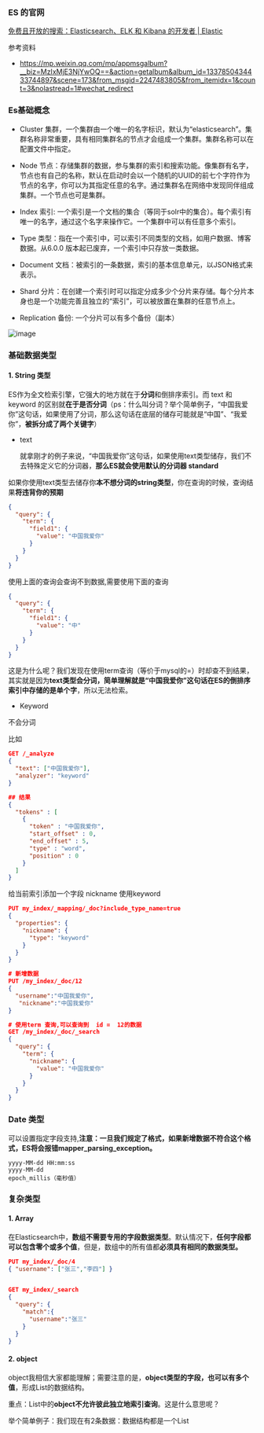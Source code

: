 ### ES 的官网

[免费且开放的搜索：Elasticsearch、ELK 和 Kibana 的开发者 | Elastic](https://www.elastic.co/cn/)

参考资料

- https://mp.weixin.qq.com/mp/appmsgalbum?__biz=MzIxMjE3NjYwOQ==&action=getalbum&album_id=1337850434433744897&scene=173&from_msgid=2247483805&from_itemidx=1&count=3&nolastread=1#wechat_redirect





### Es基础概念

 - Cluster 集群，一个集群由一个唯一的名字标识，默认为“elasticsearch”。集群名称非常重要，具有相同集群名的节点才会组成一个集群。集群名称可以在配置文件中指定。
 - Node 节点：存储集群的数据，参与集群的索引和搜索功能。像集群有名字，节点也有自己的名称，默认在启动时会以一个随机的UUID的前七个字符作为节点的名字，你可以为其指定任意的名字。通过集群名在网络中发现同伴组成集群。一个节点也可是集群。
 - Index 索引: 一个索引是一个文档的集合（等同于solr中的集合）。每个索引有唯一的名字，通过这个名字来操作它。一个集群中可以有任意多个索引。

 - Type 类型：指在一个索引中，可以索引不同类型的文档，如用户数据、博客数据。从6.0.0 版本起已废弃，一个索引中只存放一类数据。
 - Document 文档：被索引的一条数据，索引的基本信息单元，以JSON格式来表示。
 - Shard 分片：在创建一个索引时可以指定分成多少个分片来存储。每个分片本身也是一个功能完善且独立的“索引”，可以被放置在集群的任意节点上。
 - Replication 备份: 一个分片可以有多个备份（副本）

![image](https://qiniu.muluofeng.com//uPic/202302/es-introduce-1-3.png)







###   基础数据类型

####  1. String 类型

ES作为全文检索引擎，它强大的地方就在于**分词**和倒排序索引。而 text 和 keyword 的区别就**在于是否分词**（ps：什么叫分词？举个简单例子，“中国我爱你”这句话，如果使用了分词，那么这句话在底层的储存可能就是“中国”、“我爱你”，**被拆分成了两个关键字**）

- text

  就拿刚才的例子来说，“中国我爱你”这句话，如果使用text类型储存，我们不去特殊定义它的分词器，**那么ES就会使用默认的分词器 standard**

​		如果你使用text类型去储存你**本不想分词的string类型**，你在查询的时候，查询结果**将违背你的预期**



```json
{
  "query": {
    "term": {
      "field1": {
        "value": "中国我爱你"
      }
    }
  }
}
```

使用上面的查询会查询不到数据,需要使用下面的查询

```json
{
  "query": {
    "term": {
      "field1": {
        "value": "中"
      }
    }
  }
}
```



这是为什么呢？我们发现在使用term查询（等价于mysql的=）时却查不到结果，其实就是因为**text类型会分词，简单理解就是“中国我爱你”这句话在ES的倒排序索引中存储的是单个字**，所以无法检索。

- Keyword

不会分词

比如

```json
GET /_analyze
{
  "text": ["中国我爱你"],
  "analyzer": "keyword"
}

## 结果
{
  "tokens" : [
    {
      "token" : "中国我爱你",
      "start_offset" : 0,
      "end_offset" : 5,
      "type" : "word",
      "position" : 0
    }
  ]
}

```

给当前索引添加一个字段 nickname 使用keyword

```json
PUT my_index/_mapping/_doc?include_type_name=true
{
  "properties": {
    "nickname": {
      "type": "keyword"
    }
  }
}

# 新增数据
PUT /my_index/_doc/12
{
  "username":"中国我爱你",
   "nickname":"中国我爱你"
}

# 使用term 查询,可以查询到  id =  12的数据
GET /my_index/_doc/_search
{
  "query": {
    "term": {
      "nickname": {
        "value": "中国我爱你"
      }
    }
  }
}
```







### Date 类型

可以设置指定字段支持,**注意：一旦我们规定了格式，如果新增数据不符合这个格式，ES将会报错mapper_parsing_exception。**

```
yyyy-MM-dd HH:mm:ss
yyyy-MM-dd
epoch_millis（毫秒值）
```



### 复杂类型

#### 1. Array

在Elasticsearch中，**数组不需要专用的字段数据类型**。默认情况下，**任何字段都可以包含零个或多个值**，但是，数组中的所有值都**必须具有相同的数据类型。**

```json
PUT my_index/_doc/4
{ "username": ["张三","李四"] }


GET my_index/_search
{
  "query": {
    "match":{
      "username":"张三"
    }
  }
}
```



#### 2. object

object我相信大家都能理解；需要注意的是，**object类型的字段，也可以有多个值**，形成List<object>的数据结构。

重点：List<object>中的**object不允许彼此独立地索引查询**。这是什么意思呢？

举个简单例子：我们现在有2条数据：数据结构都是一个List<object>

```
# 第一条数据：[ { "name":"z1", "age":1 }, { "name":"l1", "age":2 } ]
# 第二条数据：[ { "name":"z1", "age":2 }, { "name":"l1", "age":1 } ]
```



如果此时我们的需求是，只要 **name = “张三”and “age”= 1** 的数据，根据我们常规的理解，只有第一条数据才能被检索出来，但是真的是这样么？我们写个例子看看：

```json
# 添加 属性为object的字段 field3
PUT my_index/_mapping/_doc?include_type_name=true
{
  "properties": {
    "my_obj": {
      "type": "object"
    }
  }
}
# 新增数据
POST /my_index/_doc/3
{
  "my_obj":[{ "name":"z1", "age":1 }, { "name":"l1", "age":2 } ]
}
  
POST /my_index/_doc/4
{
  "my_obj": [  { "name":"z1", "age":2 }, { "name":"l1", "age":1 } ]
}

#执行查询语句,上面 两条都被查询出来了
GET /my_index/_search
{
  "query": {
    "bool": {
      "must": [
        {
          "term": {
            "my_obj.name": "z1"
          }
        },
        {
          "term": {
            "my_obj.age": 1
          }
        }
      ]
    }
  }
}
```

所以 Object 对应被当成了一个整体了， 因为 id=4 数据里面都有 name=z1,age=1,只是在2个对象而已，如果只想一个对应内被检索需要使用nested类型



### 3. nested

> **需要建立对象数组的索引并保持数组中每个对象的独立性，则应使用nested数据类型而不是 object数据类型。在内部，嵌套对象索引阵列作为一个单独的隐藏文档中的每个对象，这意味着每个嵌套的对象可以被独立的查询。**









